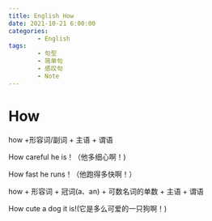 ```yaml
---
title: English How
date: 2021-10-21 6:00:00
categories:
        - English
tags:
        - 句型
        - 简单句
        - 感叹句
        - Note
---
```


# How

how +形容词/副词 + 主语 + 谓语

How careful he is！（他多细心啊！)

How fast he runs！（他跑得多快啊！）

how + 形容词 + 冠词(a、an) + 可数名词的单数 + 主语 + 谓语

How cute a dog it is!(它是多么可爱的一只狗啊！)
